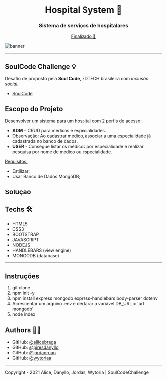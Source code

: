 <h1 align="center">Hospital System 💊</h1>
<h3 align="center">Sistema de serviços de hospitalares</h3>

<p align="center"><a href="https://medcrudg7-soulcode.herokuapp.com/" > Finalizado 🚀</a><ADM>

![banner](https://github.com/jordanruan/medCRUD/blob/main/public/img/2.png?raw=true) 

---

## SoulCode Challenge 💡

Desafio de proposto pela <strong>Soul Code</strong>, EDTECH brasileira com <i>inclusão social.</i>

- <a href="https://soulcodeacademy.org/">SoulCode</a>

## Escopo do Projeto

Desenvolver um sistema para um hospital com 2 perfis de acesso:

<ul>
<li><strong>ADM</strong> – CRUD para médicos e especialidades.</li>

<li>Observação: Ao cadastrar médico, associar a uma especialidade já cadastrada no banco de dados.</li>

<li><strong>USER</strong> - Consegue listar os médicos por especialidade e realizar pesquisa por nome de médico ou especialidade.</li>
</ul>

<u>Requisitos:</u>

<ul>

<li>Estilizar;</li>
<li>Usar Banco de Dados MongoDB;</li>

</ul>

## Solução

## Techs 🛠

- HTML5
- CSS3
- BOOTSTRAP
- JAVASCRIPT
- NODEJS
- HANDLEBARS (view engine)
- MONGODB (database)

---

## Instruções

<ol>
<li>git clone</li>
<li>npm init -y</li>
<li>npm install express mongodb express-handlebars body-parser dotenv</li>
<li>Acrescentar um arquivo .env e declarar a variável DB_URL = 'url mongodb'</li>
<li>node index</li>
</ol>

## Authors 👨‍💻

- GitHub: [@aliicebraga](https://github.com/aliicebraga)
- GitHub: [@piresdanyllo](https://github.com/piresdanyllo)
- GitHub: [@jordanruan](https://github.com/jordanruan)
- GitHub: [@wytoriaa](https://github.com/wytoriaa)

---

Copyright - 2021 Alice, Danyllo, Jordan, Wytoria | SoulCodeChallenge
